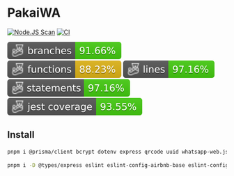 # PakaiWA

[![Node.JS Scan](https://github.com/pakaiwa/api/actions/workflows/njsscan.yml/badge.svg)](https://github.com/pakaiwa/api/actions/workflows/njsscan.yml) [![CI](https://github.com/pakaiwa/api/actions/workflows/node.js.yml/badge.svg)](https://github.com/pakaiwa/api/actions/workflows/node.js.yml)

![Branches](./badges/coverage-branches.svg)
![Functions](./badges/coverage-functions.svg)
![Lines](./badges/coverage-lines.svg)
![Statements](./badges/coverage-statements.svg)
![Jest coverage](./badges/coverage-jest%20coverage.svg)

## Install

```bash
pnpm i @prisma/client bcrypt dotenv express qrcode uuid whatsapp-web.js winston
```

```bash
pnpm i -D @types/express eslint eslint-config-airbnb-base eslint-config-prettier eslint-plugin-import prettier prisma @babel/preset-env @types/bcrypt @types/jest @types/supertest @types/uuid babel-jest eslint-plugin-prettier jest nodemon supertest
```
